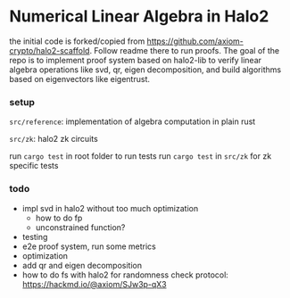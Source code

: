 # Numerical Linear Algebra in Halo2

the initial code is forked/copied from https://github.com/axiom-crypto/halo2-scaffold. Follow readme there to run proofs. The goal of the repo is to implement proof system based on halo2-lib to verify linear algebra operations
like svd, qr, eigen decomposition, and build algorithms based on eigenvectors like eigentrust.

### setup

`src/reference`: implementation of algebra computation in plain rust

`src/zk`: halo2 zk circuits

run `cargo test` in root folder to run tests
run `cargo test` in `src/zk` for zk specific tests

### todo 
- impl svd in halo2 without too much optimization
    - how to do fp
    - unconstrained function?
- testing
- e2e proof system, run some metrics
- optimization
- add qr and eigen decomposition
- how to do fs with halo2 for randomness check protocol: https://hackmd.io/@axiom/SJw3p-qX3





